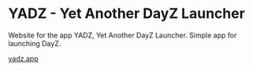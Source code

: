 # YADZ - Yet Another DayZ Launcher
Website for the app YADZ, Yet Another DayZ Launcher. Simple app for launching DayZ.

[yadz.app](https://yadz.app/)
